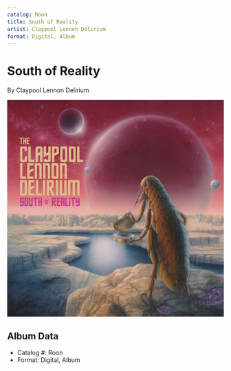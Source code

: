 ```yaml
---
catalog: Roon
title: South of Reality
artist: Claypool Lennon Delirium
format: Digital, Album
---
```


# South of Reality

By Claypool Lennon Delirium

![](../../assets/albumcovers/Claypool_Lennon_Delirium-South_of_Reality.png)

## Album Data

- Catalog #: Roon
- Format: Digital, Album

